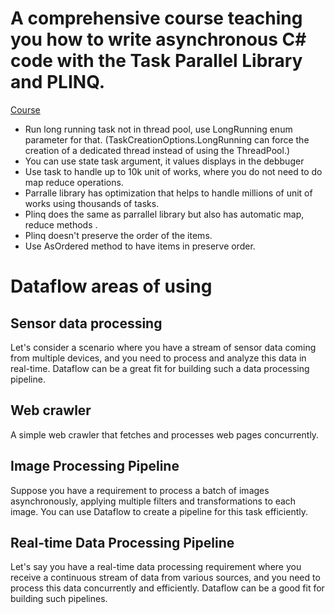 # A comprehensive course teaching you how to write asynchronous C# code with the Task Parallel Library and PLINQ.
[Course](https://ciklum.udemy.com/course/write-asynchronous-csharp-code-with-task-parallel-library-and-plinq/learn/lecture/3699912#overview)
* Run long running task not in thread pool, use LongRunning enum parameter for that. (TaskCreationOptions.LongRunning can force the creation of a dedicated thread instead of using the ThreadPool.)
* You can use state task argument, it values displays in the debbuger
* Use task to handle up to 10k unit of works, where you do not need to do map reduce operations. 
* Parralle library has optimization that helps to handle millions of unit of works using thousands of tasks. 
* Plinq does the same as parrallel library but also has automatic map, reduce methods .
* Plinq doesn't preserve the order of the items.
* Use AsOrdered  method to have items in preserve order.



# Dataflow areas of using
## Sensor data processing
Let's consider a scenario where you have a stream of sensor data coming from multiple devices, and you need to process and analyze this data in real-time. 
Dataflow can be a great fit for building such a data processing pipeline. 
## Web crawler
A simple web crawler that fetches and processes web pages concurrently.
## Image Processing Pipeline
Suppose you have a requirement to process a batch of images asynchronously, applying multiple filters and transformations to each image. 
You can use Dataflow to create a pipeline for this task efficiently.
## Real-time Data Processing Pipeline
Let's say you have a real-time data processing requirement where you receive a continuous stream of data from various sources, and you need to process this data concurrently and efficiently. 
Dataflow can be a good fit for building such pipelines.

